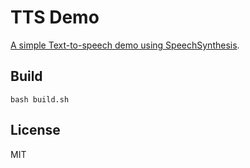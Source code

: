 # TTS Demo

[A simple Text-to-speech demo using SpeechSynthesis](https://marmooo.github.io/tts-demo/).

## Build

```
bash build.sh
```

## License

MIT
